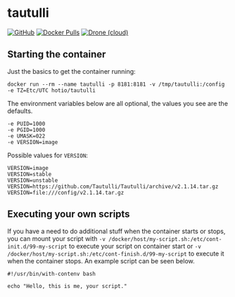 # tautulli

[![GitHub](https://img.shields.io/badge/source-github-lightgrey?style=flat-square)](https://github.com/hotio/docker-tautulli)
[![Docker Pulls](https://img.shields.io/docker/pulls/hotio/tautulli?style=flat-square)](https://hub.docker.com/r/hotio/tautulli)
[![Drone (cloud)](https://img.shields.io/drone/build/hotio/docker-tautulli?style=flat-square)](https://cloud.drone.io/hotio/docker-tautulli)

## Starting the container

Just the basics to get the container running:

```shell
docker run --rm --name tautulli -p 8181:8181 -v /tmp/tautulli:/config -e TZ=Etc/UTC hotio/tautulli
```

The environment variables below are all optional, the values you see are the defaults.

```shell
-e PUID=1000
-e PGID=1000
-e UMASK=022
-e VERSION=image
```

Possible values for `VERSION`:

```shell
VERSION=image
VERSION=stable
VERSION=unstable
VERSION=https://github.com/Tautulli/Tautulli/archive/v2.1.14.tar.gz
VERSION=file:///config/v2.1.14.tar.gz
```

## Executing your own scripts

If you have a need to do additional stuff when the container starts or stops, you can mount your script with `-v /docker/host/my-script.sh:/etc/cont-init.d/99-my-script` to execute your script on container start or `-v /docker/host/my-script.sh:/etc/cont-finish.d/99-my-script` to execute it when the container stops. An example script can be seen below.

```shell
#!/usr/bin/with-contenv bash

echo "Hello, this is me, your script."
```
